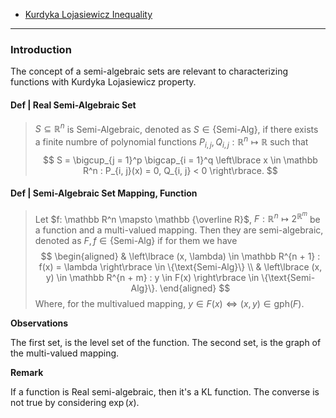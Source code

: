 - [Kurdyka Lojasiewicz Inequality](Kurdyka%20Lojasiewicz%20Inequality.md)

---
### **Introduction**

The concept of a semi-algebraic sets are relevant to characterizing functions with Kurdyka Lojasiewicz property. 

#### **Def | Real Semi-Algebraic Set**
> $S \subseteq \mathbb R^n$ is Semi-Algebraic, denoted as $S \in \{\text{Semi-Alg}\}$, if there exists a finite numbre of polynomial functions $P_{i, j}, Q_{i, j}: \mathbb R^n \mapsto \mathbb R$ such that 
> $$
>     S = \bigcup_{j = 1}^p \bigcap_{i = 1}^q 
>     \left\lbrace
>         x \in \mathbb R^n : P_{i, j}(x) = 0, Q_{i, j} < 0
>     \right\rbrace. 
> $$


#### **Def | Semi-Algebraic Set Mapping, Function**
> Let $f: \mathbb R^n \mapsto \mathbb {\overline R}$, $F: \mathbb R^n \mapsto 2^{\mathbb R^m}$ be a function and a multi-valued mapping. 
> Then they are semi-algebraic, denoted as $F, f \in \{\text{Semi-Alg}\}$ if for them we have 
> $$
> \begin{aligned}
>     & \left\lbrace
>         (x, \lambda) \in \mathbb R^{n + 1} : f(x) = \lambda
>     \right\rbrace \in 
>     \{\text{Semi-Alg}\}
>     \\
>     & \left\lbrace
>         (x, y) \in \mathbb R^{n + m} : 
>         y \in F(x)
>     \right\rbrace 
>     \in 
>     \{\text{Semi-Alg}\}. 
> \end{aligned}
> $$
> Where, for the multivalued mapping, $y\in F(x) \iff (x, y) \in \text{gph}(F)$. 

**Observations**

The first set, is the level set of the function. 
The second set, is the graph of the multi-valued mapping. 

**Remark**

If a function is Real semi-algebraic, then it's a KL function. 
The converse is not true by considering $\exp(x)$. 
